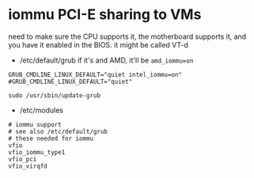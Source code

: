 # iommu PCI-E sharing to VMs

need to make sure the CPU supports it, the motherboard supports it, and you have it 
enabled in the BIOS. it might be called VT-d 


- /etc/default/grub
if it's and AMD, it'll be `amd_iommu=on`
```
GRUB_CMDLINE_LINUX_DEFAULT="quiet intel_iommu=on"
#GRUB_CMDLINE_LINUX_DEFAULT="quiet"

sudo /usr/sbin/update-grub
```
- /etc/modules
```
# iommu support 
# see also /etc/default/grub
# these needed for iommu 
vfio
vfio_iommu_type1
vfio_pci
vfio_virqfd
```
